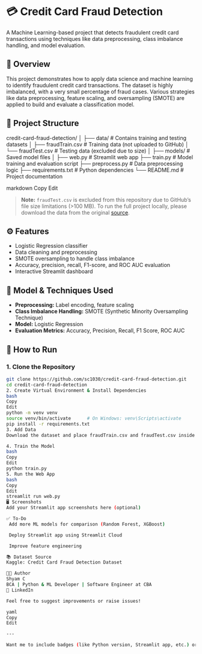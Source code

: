 # 💳 Credit Card Fraud Detection

A Machine Learning-based project that detects fraudulent credit card transactions using techniques like data preprocessing, class imbalance handling, and model evaluation.

## 📌 Overview

This project demonstrates how to apply data science and machine learning to identify fraudulent credit card transactions. The dataset is highly imbalanced, with a very small percentage of fraud cases. Various strategies like data preprocessing, feature scaling, and oversampling (SMOTE) are applied to build and evaluate a classification model.

## 📁 Project Structure

credit-card-fraud-detection/ │ ├── data/ # Contains training and testing datasets │ ├── fraudTrain.csv # Training data (not uploaded to GitHub) │ └── fraudTest.csv # Testing data (excluded due to size) │ ├── models/ # Saved model files │ ├── web.py # Streamlit web app ├── train.py # Model training and evaluation script ├── preprocess.py # Data preprocessing logic ├── requirements.txt # Python dependencies └── README.md # Project documentation

markdown
Copy
Edit

> **Note:** `fraudTest.csv` is excluded from this repository due to GitHub’s file size limitations (>100 MB). To run the full project locally, please download the data from the original [source](https://www.kaggle.com/datasets/kartik2112/fraud-detection).

## ⚙️ Features

- Logistic Regression classifier
- Data cleaning and preprocessing
- SMOTE oversampling to handle class imbalance
- Accuracy, precision, recall, F1-score, and ROC AUC evaluation
- Interactive Streamlit dashboard

## 🧠 Model & Techniques Used

- **Preprocessing:** Label encoding, feature scaling
- **Class Imbalance Handling:** SMOTE (Synthetic Minority Oversampling Technique)
- **Model:** Logistic Regression
- **Evaluation Metrics:** Accuracy, Precision, Recall, F1 Score, ROC AUC

## 🚀 How to Run

### 1. Clone the Repository

```bash
git clone https://github.com/sc1030/credit-card-fraud-detection.git
cd credit-card-fraud-detection
2. Create Virtual Environment & Install Dependencies
bash
Copy
Edit
python -m venv venv
source venv/bin/activate      # On Windows: venv\Scripts\activate
pip install -r requirements.txt
3. Add Data
Download the dataset and place fraudTrain.csv and fraudTest.csv inside the data/ directory.

4. Train the Model
bash
Copy
Edit
python train.py
5. Run the Web App
bash
Copy
Edit
streamlit run web.py
🖥️ Screenshots
Add your Streamlit app screenshots here (optional)

✅ To-Do
 Add more ML models for comparison (Random Forest, XGBoost)

 Deploy Streamlit app using Streamlit Cloud

 Improve feature engineering

📚 Dataset Source
Kaggle: Credit Card Fraud Detection Dataset

👨‍💻 Author
Shyam C
BCA | Python & ML Developer | Software Engineer at CBA
🔗 LinkedIn

Feel free to suggest improvements or raise issues!

yaml
Copy
Edit

---

Want me to include badges (like Python version, Streamlit app, etc.) or a deployment link if you publish it on Streamlit Cloud?


